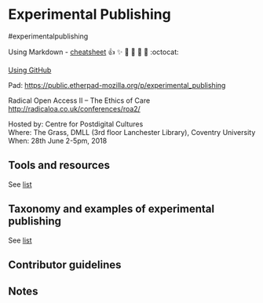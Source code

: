 # Experimental Publishing

\#experimentalpublishing

Using Markdown - [cheatsheet](https://guides.github.com/pdfs/markdown-cheatsheet-online.pdf) :+1: :sparkles: :camel: :tada: :rocket: :metal: :octocat: 

[Using GitHub](https://try.github.io/)

Pad: https://public.etherpad-mozilla.org/p/experimental_publishing

Radical Open Access II – The Ethics of Care http://radicaloa.co.uk/conferences/roa2/ 

Hosted by: Centre for Postdigital Cultures<br>
Where: The Grass, DMLL (3rd floor Lanchester Library), Coventry University<br>
When: 28th June 2-5pm, 2018

## Tools and resources

See [list](https://github.com/consortium/experimental-publishing/blob/master/docs/experiments.md)

## Taxonomy  and examples of experimental publishing

See [list](https://github.com/consortium/experimental-publishing/blob/master/docs/resources.md)

## Contributor guidelines

## Notes


